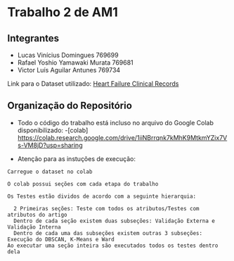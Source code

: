 # Trabalho 2 de AM1 

## Integrantes ##

- Lucas Vinícius Domingues 769699
- Rafael Yoshio Yamawaki Murata 769681
- Victor Luís Aguilar Antunes 769734

Link para o Dataset utilizado: [Heart Failure Clinical Records](https://archive.ics.uci.edu/ml/datasets/Heart+failure+clinical+records)

## Organização do Repositório ##

* Todo o código do trabalho está incluso no arquivo do Google Colab disponibilizado: -[colab] https://colab.research.google.com/drive/1iiNBrrqnk7kMhK9MtkmYZix7Vs-VM8jD?usp=sharing

* Atenção para as instuções de execução: 
```
Carregue o dataset no colab

O colab possui seções com cada etapa do trabalho

Os Testes estão dividos de acordo com a seguinte hierarquia:

  2 Primeiras seções: Teste com todos os atributos/Testes com atributos do artigo
  Dentro de cada seção existem duas subseções: Validação Externa e Validação Interna
  Dentro de cada uma das subseções existem outras 3 subseções: Execução do DBSCAN, K-Means e Ward
Ao executar uma seção inteira são executados todos os testes dentro dela
```
